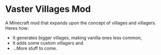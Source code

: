 # Vaster Villages Mod
A Minecraft mod that expands upon the concept of villages and villagers.
Heres how:
- It generates bigger villages, making vanilla ones less common,
- It adds some custom villagers and
- ...More stuff to come.
